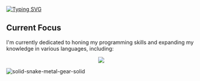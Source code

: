 <a href="https://git.io/typing-svg"><img src="https://readme-typing-svg.demolab.com?font=Source+Code+Pro&weight=300&size=40&pause=1000&color=FFFFFF&center=true&vCenter=true&random=false&width=435&height=200&lines=G%C3%B6khan+G%C3%BCler;%C3%87ankaya+University;Computer+Eng." alt="Typing SVG" /></a>






## Current Focus
I'm currently dedicated to honing my programming skills and expanding my knowledge in various languages, including:
<p align="center">
  <a href="https://skillicons.dev">
    <img src="https://skillicons.dev/icons?i=git,,cpp,,c,,python,,github,,html,,ps,,&theme=dark" />
  </a>
</p>

  
![solid-snake-metal-gear-solid](https://github.com/gulergokhan/gulergokhan/assets/151137955/67811d98-4075-4306-917c-f716c6b142b5)




